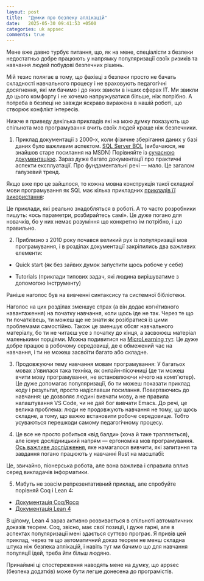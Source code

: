 ```yaml
---
layout: post
title:  "Думки про безпеку аплікацій"
date:   2025-05-30 09:41:53 +0500
categories: uk appsec
comments: true
---
```


Мене вже давно турбує питання, що, як на мене, спеціалісти з безпеки недостатньо добре працюють у напрямку популяризації своїх ризиків та навчання людей побудові безпечних рішень.

Мій тезис полягає в тому, що фахівці з безпеки просто не бачать складності навчального процесу і не враховують педагогічні досягнення, які ми бачимо і до яких звикли в інших сферах ІТ. Ми звикли до цього комфорту і не хочемо напружуватися більше, ніж потрібно. А потреба в безпеці не завжди яскраво виражена в нашій роботі, що створює конфлікт інтересів.

Нижче я приведу декілька прикладів які на мою думку показують що спільнота мов програмування вчить своїх людей краще ніж безпечники.

<!--more-->

1. Приклад документації з 2000-х, коли фізичне зберігання даних у базі даних було важливим аспектом.
[SQL Server BOL](https://labath.me/docs/sys/mssql2000/) (вибачаюся, не знайшов старе посилання на MSDN)
Порівняйте із [сучасною документацією](https://learn.microsoft.com/en-us/sql/relational-databases/databases/databases?view=sql-server-ver17).
Зараз дуже багато документації про практичні аспекти експлуатації. Про фундаментальні речі — мало. Це загалом галузевий тренд.

Якщо вже про це зайшлося, то кожна мовна конструкція такої складної мови програмування як SQL має кілька прикладних [прикладів її використання](https://learn.microsoft.com/en-us/sql/t-sql/statements/grant-object-permissions-transact-sql?view=sql-server-ver17#examples):

Це приклади, які реально знадобляться в роботі. А то часто розробники пишуть: «ось параметри, розбирайтесь самі». Це дуже погано для новачків, бо у них немає розуміння що конкретно ім потрібно, і що правильно. 

2. Приблизно з 2010 року почався великий рух із популяризації мов програмування, і в розділах документації закріпились два важливих елементи:

- Quick start (як без зайвих думок запустити щось робоче у себе)

- Tutorials (приклади типових задач, які людина вирішуватиме з допомогою інструменту)

Раніше наголос був на вивченні синтаксису та системної бібліотеки.

Наголос на цих розділах зменшує страх (а він додає когнітивного навантаження) на початку навчання, коли щось іде не так. Через те що ти початківець, ти можеш ще не знати як розібратися із цими проблемами самостійно. Також це зменшує обсяг навчального матеріалу, бо ти не читаєш усе з початку до кінця, а засвоюєш матеріал маленькими порціями.
Можна подивитися на [MicroLearning тут](https://sites.temple.edu/edvice/2017/03/29/bite-sized-learning-small-short-and-focused/).
Це дуже добре працює в робочому середовищі, де є обмежений час на навчання, і ти не можеш засвоїти багато або складне.

3. Продовжуючи тему навчання мовам програмування:
У багатьох мовах з’явилася така техніка, як онлайн-пісочниці (де ти можеш вчити мову програмування, не встановлюючи нічого на комп'ютер).
Це дуже допомагає популяризації, бо ти можеш показати приклад коду і результат, просто надіславши посилання.
Повертаючись до навчання: це дозволяє людині вивчати мову, а не правила налаштування VS Code, чи не дай бог вивчати Emacs.
До речі, це велика проблема: люди не продовжують навчання не тому, що щось складне, а тому, що важко встановити робоче середовище. Тобто усуваються перешкоди самому педагогічному процесу.

4. Це все не просто робиться «від балди» (хоча й таке трапляється), але існує дослідницький напрям — ергономіка мов програмування.
[Ось важливе дослідження](https://cel.cs.brown.edu/paper/profiling-pl-learning/), яке намагалося вивчити, які запитання та завдання погано працюють у навчанні Rust на масштабі:

Це, звичайно, піонерська робота, але вона важлива і справила вплив серед викладачів інформатики.

5. Мабуть не зовсім репрезентативний приклад, але спробуйте порівняй Coq і Lean 4:

- [Документація Coq/Rocq](https://rocq-prover.org/doc/V9.0.0/refman/index.html)
- [Документація Lean 4](https://lean-lang.org/lean4/doc/)

В цілому, Lean 4 зараз активно розвивається в спільноті автоматичних доказів теорем. Coq, звісно, має свої позиції, і дуже гарні, але в аспектах популяризації мені здається суттєво програє. Я привів цей приклад, через те що автоматичний доказ теорем не менш складна штука ніж безпека аплікацій, і навіть тут ми бачимо що для навчання популяції ідей, треба йти більш людяно.

Принаймні ці спостереження наводять мене на думку, що appsec (безпека додатків) може бути легше донесена до програмістів.


